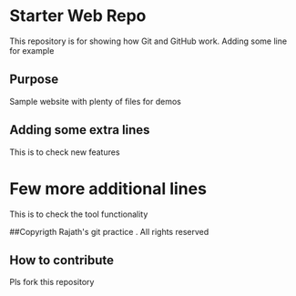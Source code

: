 # Starter Web Repo

This repository is for showing how Git and GitHub work.
Adding some line for example

## Purpose

Sample website with plenty of files for demos

## Adding some extra lines 
 This is to check new features
 
# Few more additional lines
 This is to check the tool functionality
 
 ##Copyrigth
 Rajath's git practice . All rights reserved
 
 ## How to contribute
 Pls fork this repository